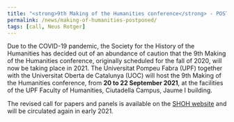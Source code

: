 ```yaml
---
title: "<strong>9th Making of the Humanities conference</strong> - POSTPONED to 2021"
permalink: /news/making-of-humanities-postponed/
tags: [call, Neus Rotger]
---
```

Due to the COVID-19 pandemic, the Society for the History of the Humanities has decided out of an abundance of caution that the 9th Making of the Humanities conference, originally scheduled for the fall of 2020, will now be taking place in 2021. The Universitat Pompeu Fabra (UPF) together with the Universitat Oberta de Catalunya (UOC) will host the 9th Making of the Humanities conference, from **20 to 22 September 2021**, at the facilities of the UPF Faculty of Humanities, Ciutadella Campus, Jaume I building.

The revised call for papers and panels is available on the [SHOH website](http://www.historyofhumanities.org/2019/12/13/call-for-papers-and-panels-the-making-of-the-humanities-ix/?utm_source=newsletter&utm_medium=email&utm_content=http%3A//www.historyofhumanities.org/2019/12/13/call-for-papers-and-panels-the-making-of-the-humanities-ix/&utm_campaign=Emma%20-%20MOH-IX%20postponement) and will be circulated again in early 2021.
